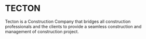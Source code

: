 # TECTON
Tecton is a Construction Company that bridges all construction professionals  and the  clients to provide a seamless construction and  management of construction  project.
